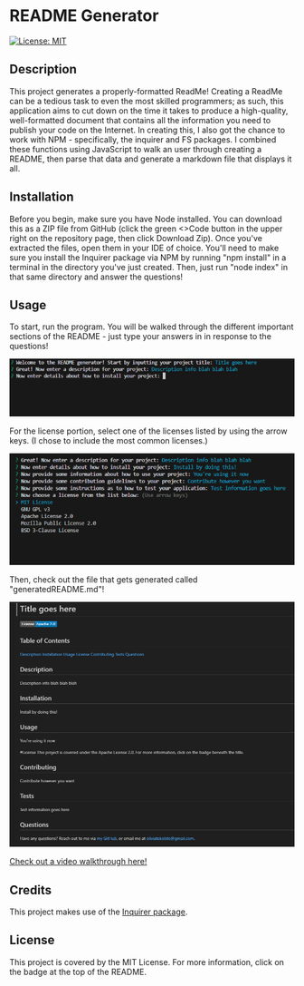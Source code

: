 # README Generator

[![License: MIT](https://img.shields.io/badge/License-MIT-yellow.svg)](https://opensource.org/licenses/MIT)

## Description

This project generates a properly-formatted ReadMe! Creating a ReadMe can be a tedious task to even the most skilled programmers; as such, this application aims to cut down on the time it takes to produce a high-quality, well-formatted document that contains all the information you need to publish your code on the Internet. In creating this, I also got the chance to work with NPM - specifically, the inquirer and FS packages. I combined these functions using JavaScript to walk an user through creating a README, then parse that data and generate a markdown file that displays it all.

## Installation 

Before you begin, make sure you have Node installed. You can download this as a ZIP file from GitHub (click the green <>Code button in the upper right on the repository page, then click Download Zip). Once you've extracted the files, open them in your IDE of choice. You'll need to make sure you install the Inquirer package via NPM by running "npm install" in a terminal in the directory you've just created. Then, just run "node index" in that same directory and answer the questions! 

## Usage 
To start, run the program. You will be walked through the different important sections of the README - just type your answers in in response to the questions! 

![The application prompting you after running it](./images/rmGen1.png)

For the license portion, select one of the licenses listed by using the arrow keys. (I chose to include the most common licenses.) 

![The license prompt of the app](./images/rmGen2.png)

Then, check out the file that gets generated called "generatedREADME.md"!

![The generated README file](./images/rmGen3.png)

[Check out a video walkthrough here!](https://drive.google.com/file/d/1Qz7R9VaFstT_FYLEoZUJdbgqJHjLhHLC/view?usp=sharing)

## Credits
This project makes use of the [Inquirer package](https://www.npmjs.com/package/inquirer).

## License

This project is covered by the MIT License. For more information, click on the badge at the top of the README.
